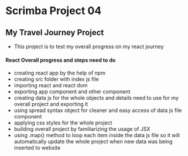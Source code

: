 # Scrimba Project 04

## My Travel Journey Project

- This project is to test my overall progress on my react journey

#### React Overall progress and steps need to do

- creating react app by the help of npm
- creating src folder with index js file
- importing react and react dom
- exporting app component and other component
- creating data js for the whole objects and details need to use for my overall project
  and exporting it
- using spread syntax object for cleaner and easy access of data js file component
- applying css styles for the whole project
- building overall project by familiarizing the usage of JSX
- using .map() method to loop each item inside the data js file so it will
  automatically update the whole project when new data was being inserted to website
